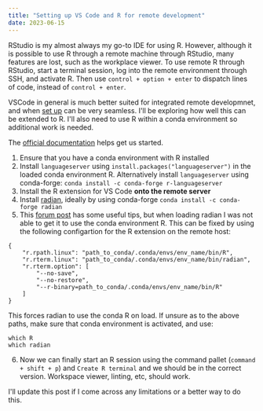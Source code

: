 ```yaml
---
title: "Setting up VS Code and R for remote development"
date: 2023-06-15
---
```


RStudio is my almost always my go-to IDE for using R. However, although it is possible to use R through a remote machine through RStudio, many features are lost, such as the workplace viewer. To use remote R through RStudio, start a terminal session, log into the remote environment through SSH, and activate R. Then use `control + option + enter` to dispatch lines of code, instead of `control + enter`. 

VSCode in general is much better suited for integrated remote developmnet, and when [set up](https://code.visualstudio.com/docs/remote/ssh) can be very seamless. I'll be exploring how well this can be extended to R. I'll also need to use R within a conda environment so additional work is needed. 

The [official documentation](https://code.visualstudio.com/docs/languages/r) helps get us started. 

1. Ensure that you have a conda environment with R installed
2. Install `languageserver` using `install.packages("languageserver")` in the loaded conda environment R. Alternatively install `languageserver` using conda-forge: `conda install -c conda-forge r-languageserver`
3. Install the R extension for VS Code __onto the remote server__
4. Install [radian](https://github.com/randy3k/radian), ideally by using conda-forge `conda install -c conda-forge radian`
5. This [forum post](https://github.com/REditorSupport/vscode-R/issues/946) has some useful tips, but when loading radian I was not able to get it to use the conda environment R. This can be fixed by using the following configartion for the R extension on the remote host: 

```
{
    "r.rpath.linux": "path_to_conda/.conda/envs/env_name/bin/R", 
    "r.rterm.linux": "path_to_conda/.conda/envs/env_name/bin/radian",
    "r.rterm.option": [
        "--no-save",
        "--no-restore",
        "--r-binary=path_to_conda/.conda/envs/env_name/bin/R"
    ]
}
```

This forces radian to use the conda R on load. If unsure as to the above paths, make sure that conda environment is activated, and use:

```
which R
which radian
```

6. Now we can finally start an R session using the command pallet (`command + shift + p`) and `Create R terminal` and we should be in the correct version. Workspace viewer, linting, etc, should work. 

I'll update this post if I come across any limitations or a better way to do this. 
